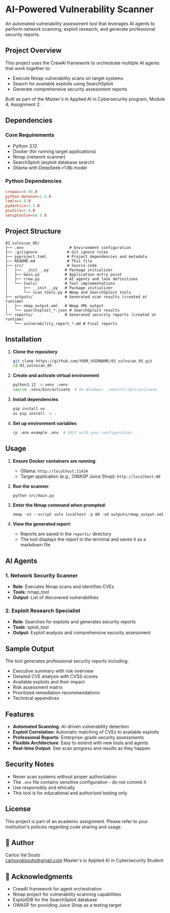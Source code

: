 # AI-Powered Vulnerability Scanner

An automated vulnerability assessment tool that leverages AI agents to perform network scanning, exploit research, and generate professional security reports.

##  Project Overview

This project uses the CrewAI framework to orchestrate multiple AI agents that work together to:
- Execute Nmap vulnerability scans on target systems
- Search for available exploits using SearchSploit
- Generate comprehensive security assessment reports

Built as part of the Master's in Applied AI in Cybersecurity program, Module 4, Assignment 2.

##  Dependencies

### Core Requirements
- Python 3.12
- Docker (for running target applications)
- Nmap (network scanner)
- SearchSploit (exploit database search)
- Ollama with DeepSeek-r1:8b model

### Python Dependencies
```toml
crewai==0.98.0
python-dotenv>=1.0.0
lxml>=4.9.0
pydantic>=2.5.0
psutil>=5.9.0
setuptools>=68.0.0
```

##  Project Structure

```
03_vulnscan_05/
├── .env                    # Environment configuration
├── .gitignore             # Git ignore rules
├── pyproject.toml         # Project dependencies and metadata
├── README.md              # This file
├── src/                   # Source code
│   ├── __init__.py       # Package initializer
│   ├── main.py           # Application entry point
│   ├── crew.py           # AI agents and task definitions
│   └── tools/            # Tool implementations
│       ├── __init__.py   # Package initializer
│       └── scan_tools.py # Nmap and SearchSploit tools
├── outputs/              # Generated scan results (created at runtime)
│   ├── nmap_output.xml   # Nmap XML output
│   └── searchsploit_*.json # SearchSploit results
└── reports/              # Generated security reports (created at runtime)
    └── vulnerability_report_*.md # Final reports
```

##  Installation

1. **Clone the repository**
   ```bash
   git clone https://github.com/YOUR_USERNAME/03_vulnscan_05.git
   cd 03_vulnscan_05
   ```

2. **Create and activate virtual environment**
   ```bash
   python3.12 -m venv .venv
   source .venv/bin/activate  # On Windows: .venv\Scripts\activate
   ```

3. **Install dependencies**
   ```bash
   pip install uv
   uv pip install -e .
   ```

4. **Set up environment variables**
   ```bash
   cp .env.example .env  # Edit with your configuration
   ```

##  Usage

1. **Ensure Docker containers are running**:
   - Ollama: `http://localhost:11434`
   - Target application (e.g., OWASP Juice Shop): `http://localhost:80`

2. **Run the scanner**:
   ```bash
   python src/main.py
   ```

3. **Enter the Nmap command when prompted**:
   ```
   nmap -sV --script vuln localhost -p 80 -oX outputs/nmap_output.xml
   ```

4. **View the generated report**:
   - Reports are saved in the `reports/` directory
   - The tool displays the report in the terminal and saves it as a markdown file

##  AI Agents

### 1. Network Security Scanner
- **Role**: Executes Nmap scans and identifies CVEs
- **Tools**: nmap_tool
- **Output**: List of discovered vulnerabilities

### 2. Exploit Research Specialist
- **Role**: Searches for exploits and generates security reports
- **Tools**: sploit_tool
- **Output**: Exploit analysis and comprehensive security assessment

##  Sample Output

The tool generates professional security reports including:
- Executive summary with risk overview
- Detailed CVE analysis with CVSS scores
- Available exploits and their impact
- Risk assessment matrix
- Prioritized remediation recommendations
- Technical appendices

##  Features

- **Automated Scanning**: AI-driven vulnerability detection
- **Exploit Correlation**: Automatic matching of CVEs to available exploits
- **Professional Reports**: Enterprise-grade security assessments
- **Flexible Architecture**: Easy to extend with new tools and agents
- **Real-time Output**: See scan progress and results as they happen

##  Security Notes

- Never scan systems without proper authorization
- The `.env` file contains sensitive configuration - do not commit it
- Use responsibly and ethically
- This tool is for educational and authorized testing only

##  License

This project is part of an academic assignment. Please refer to your institution's policies regarding code sharing and usage.

## 👤 Author

Carlos Val Souto  
carlosvalsouto@gmail.com
Master's in Applied AI in Cybersecurity Student  


## 🙏 Acknowledgments

- CrewAI framework for agent orchestration
- Nmap project for vulnerability scanning capabilities
- ExploitDB for the SearchSploit database
- OWASP for providing Juice Shop as a testing target
